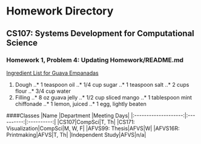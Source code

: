 # Homework Directory
## CS107: Systems Development for Computational Science

### Homework 1, Problem 4: Updating Homework/README.md
[Ingredient List for Guava Empanadas](https://www.foodnetwork.com/recipes/guava-empanadas-empanadas-de-guava-recipe-2013055)
1. Dough
..* 1 teaspoon oil
..* 1/4 cup sugar
..* 1 teaspoon salt
..* 2 cups flour
..* 3/4 cup water
2. Filling
..* 8 oz guava jelly
..* 1/2 cup sliced mango
..* 1 tablespoon mint chiffonade
..* 1 lemon, juiced
..* 1 egg, lightly beaten

####Classes
|Name      |Department  |Meeting Days|
|:--------------------:|:----------:|:----------:|
|CS107|CompSci|T, Th|
|CS171: Visualization|CompSci|M, W, F|
|AFVS99: Thesis|AFVS|W|
|AFVS16R: Printmaking|AFVS|T, Th|
|Independent Study|AFVS|n/a|



